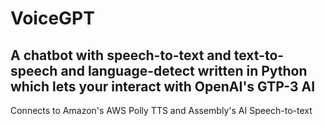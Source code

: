 # VoiceGPT
## A chatbot with speech-to-text and text-to-speech and language-detect written in Python which lets your interact with OpenAI's GTP-3 AI <br>
Connects to Amazon's AWS Polly TTS and Assembly's AI Speech-to-text
